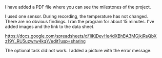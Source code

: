 I have added a PDF file where you can see the milestones of the project.

I used one sensor. During recording, the temperature has not changed. There are no obvious findings. I ran the program for about 15 minutes.
I've added images and the link to the data sheet.

https://docs.google.com/spreadsheets/d/1iKjDevHe4dXBhBA3MGjkjRaQbXz19Y_RU5uzwrw4kqY/edit?usp=sharing

The optional task did not work. I added a picture with the error message.
